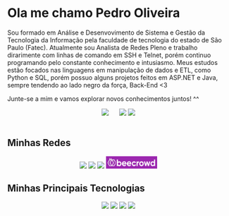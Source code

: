 # Ola me chamo Pedro Oliveira

Sou formado em Análise e Desenvovimento de Sistema e Gestão da Tecnologia da Informação pela faculdade de tecnologia do estado de São Paulo (Fatec). Atualmente sou Analista de Redes Pleno e trabalho dirarimente com linhas de comando em SSH e Telnet, porém continuo programando pelo constante conhecimento e intusiasmo. Meus estudos estão focados nas linguagens em manipulação de dados e ETL, como Python e SQL, porém possuo alguns projetos feitos em ASP.NET e Java, sempre tendendo ao lado negro da força, Back-End <3

Junte-se a mim e vamos explorar novos conhecimentos juntos! ^^

</div>

<div align="center">
 <img src="https://github.com/pedrozand/github/blob/main/GIF-AOT.gif" width="300px" style="margin-right: 20px;">
  <img height="150em" src="https://github-readme-stats.vercel.app/api?username=pedrozand&show_icons=true&count_private=true&theme=react&border_color=D2691E&bg_color=0d1117&title_color=CD853F&icon_color=FF4500" />
  <img height="150em" src="https://github-readme-stats.vercel.app/api/top-langs/?username=pedrozand&exclude_repo=machine-learning&langs_count=8&layout=compact&theme=react&border_color=D2691E&bg_color=0d1117&title_color=CD853F&icon_color=FF4500"/>
</div>

<br>

## Minhas Redes
<div align="center">
  <a href="https://discordapp.com/users/Pedro Oliveira#8203" target="_blank"><img src="https://img.shields.io/badge/Discord-7289DA?style=for-the-badge&logo=discord&logoColor=white" target="_blank"></a> 
  <a href="mailto:pedroliveira.eear@gmail.com"><img src="https://img.shields.io/badge/Gmail-D14836?style=for-the-badge&logo=gmail&logoColor=white" target="_blank"></a>
  <a href="https://www.linkedin.com/in/pedro-oliveira-644718206/" target="_blank"><img src="https://img.shields.io/badge/-LinkedIn-%230077B5?style=for-the-badge&logo=linkedin&logoColor=white" target="_blank"></a>
  <a href="https://www.beecrowd.com.br/judge/pt/profile/743098" target="_blank"><img height="28em" src="https://github.com/pedrozand/auxilio/blob/main/beecrowd__negativoHor-vazado-small-PNG-1024x246-removebg-preview.png"></a>
</div>

## Minhas Principais Tecnologias
<div align="center">
  <a><img src="https://img.shields.io/badge/MySQL-005C84?style=for-the-badge&logo=mysql&logoColor=white"></a>
  <a><img src="https://img.shields.io/badge/Java-ED8B00?style=for-the-badge&logo=java&logoColor=white"></a>
  <a><img src="https://img.shields.io/badge/Python-14354C?style=for-the-badge&logo=python&logoColor=white"></a>
  <a><img src="https://img.shields.io/badge/MariaDB-003545?style=for-the-badge&logo=mariadb&logoColor=white"></a>
</div>
